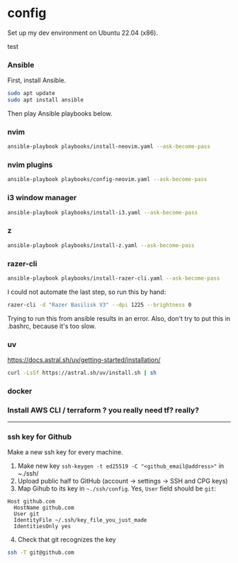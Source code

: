 # config
Set up my dev environment on Ubuntu 22.04 (x86).

test

### Ansible
First, install Ansible.

```bash
sudo apt update
sudo apt install ansible
```
Then play Ansible playbooks below.

### nvim
```bash
ansible-playbook playbooks/install-neovim.yaml --ask-become-pass
```
### nvim plugins
```bash
ansible-playbook playbooks/config-neovim.yaml --ask-become-pass
```

### i3 window manager
```bash
ansible-playbook playbooks/install-i3.yaml --ask-become-pass
```

### z
```bash
ansible-playbook playbooks/install-z.yaml --ask-become-pass
```

### razer-cli
```bash
ansible-playbook playbooks/install-razer-cli.yaml --ask-become-pass
```
I could not automate the last step, so run this by hand:
```bash
razer-cli -d "Razer Basilisk V3" --dpi 1225 --brightness 0
```
Trying to run this from ansible results in an error. Also, don't try to put this in .bashrc, because it's too slow.

### uv
https://docs.astral.sh/uv/getting-started/installation/
```bash
curl -LsSf https://astral.sh/uv/install.sh | sh
```

### docker
### Install AWS CLI / terraform ? you really need tf? really?

---

### ssh key for Github
Make a new ssh key for every machine.

1. Make new key `ssh-keygen -t ed25519 -C "<github_email@address>"` in ~./ssh/
2. Upload public half to GitHub (account -> settings -> SSH and CPG keys)
3. Map Gihub to its key in `~./ssh/config`. Yes, `User` field should be `git`:
```
Host github.com
  HostName github.com
  User git
  IdentityFile ~/.ssh/key_file_you_just_made
  IdentitiesOnly yes
```
4. Check that git recognizes the key
```bash
ssh -T git@github.com
```
